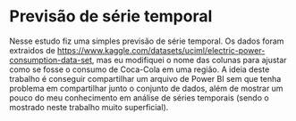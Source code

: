 # Previsão de série temporal

Nesse estudo fiz uma simples previsão de série temporal. Os dados foram extraidos de https://www.kaggle.com/datasets/uciml/electric-power-consumption-data-set, mas eu modifiquei o nome das colunas para ajustar como se fosse o consumo de Coca-Cola em uma região. A ideia deste trabalho é conseguir compartilhar um arquivo de Power BI sem que tenha problema em compartilhar junto o conjunto de dados, além de mostrar um pouco do meu conhecimento em análise de séries temporais (sendo o mostrado neste trabalho muito superficial).
